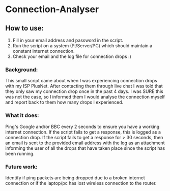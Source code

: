 # Connection-Analyser

## How to use:

1) Fill in your email address and password in the script.
2) Run the script on a system (Pi/Server/PC) which should maintain a constant 
internet connection.
3) Check your email and the log file for connection drops :)

### Background:

This small script came about when I was experiencing connection drops with my
 ISP PlusNet. After contacting them through live chat I was told that they 
 only saw my connection drop once in the past 4 days.
 I was SURE this was not the case, so I informed them I would analyse the 
 connection myself and report back to them how many drops I experienced.
 
### What it does:

Ping's Google and/or BBC every 2 seconds to ensure you have a working internet
 connection. If the script fails to get a response, this is logged as a 
 connection drop. If the script fails to get a response for > 30 seconds, then 
 an email is sent to the provided email address with the log as an attachment 
 informing the user of all the drops that have taken place since the script has 
 been running.
 
### Future work:

Identify if ping packets are being dropped due to a broken internet 
connection or if the laptop/pc has lost wireless connection to the router.


 